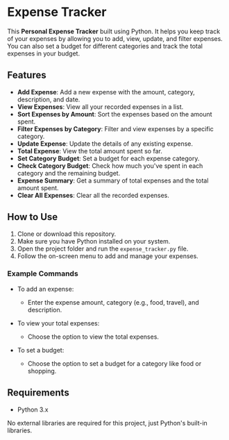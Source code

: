 # Expense Tracker

This **Personal Expense Tracker** built using Python. It helps you keep track of your expenses by allowing you to add, view, update, and filter expenses. You can also set a budget for different categories and track the total expenses in your budget.

## Features
- **Add Expense**: Add a new expense with the amount, category, description, and date.
- **View Expenses**: View all your recorded expenses in a list.
- **Sort Expenses by Amount**: Sort the expenses based on the amount spent.
- **Filter Expenses by Category**: Filter and view expenses by a specific category.
- **Update Expense**: Update the details of any existing expense.
- **Total Expense**: View the total amount spent so far.
- **Set Category Budget**: Set a budget for each expense category.
- **Check Category Budget**: Check how much you've spent in each category and the remaining budget.
- **Expense Summary**: Get a summary of total expenses and the total amount spent.
- **Clear All Expenses**: Clear all the recorded expenses.

## How to Use

1. Clone or download this repository.
2. Make sure you have Python installed on your system.
3. Open the project folder and run the `expense_tracker.py` file.
4. Follow the on-screen menu to add and manage your expenses.

### Example Commands

- To add an expense:
  - Enter the expense amount, category (e.g., food, travel), and description.

- To view your total expenses:
  - Choose the option to view the total expenses.

- To set a budget:
  - Choose the option to set a budget for a category like food or shopping.

## Requirements

- Python 3.x

No external libraries are required for this project, just Python's built-in libraries.

